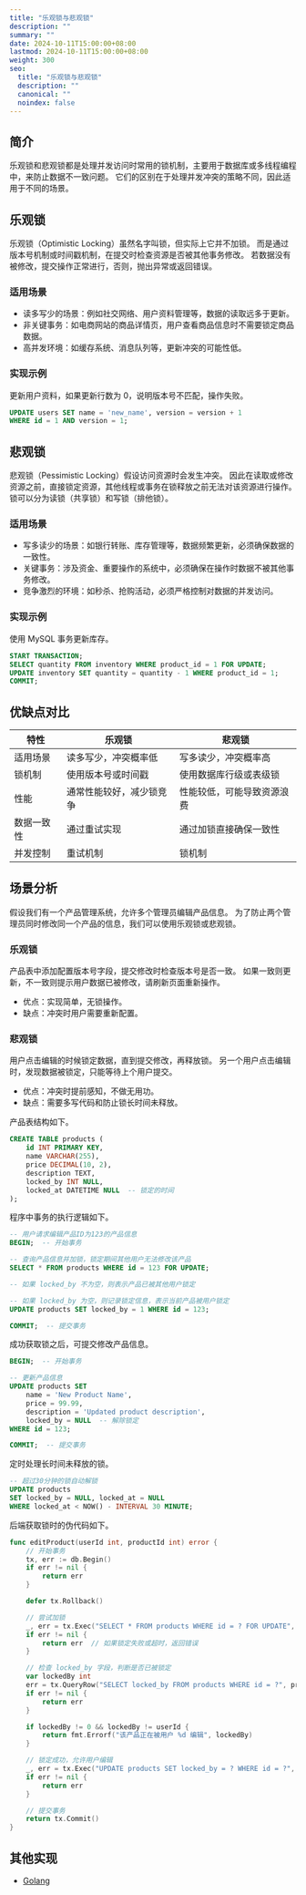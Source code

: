 ```yaml
---
title: "乐观锁与悲观锁"
description: ""
summary: ""
date: 2024-10-11T15:00:00+08:00
lastmod: 2024-10-11T15:00:00+08:00
weight: 300
seo:
  title: "乐观锁与悲观锁"
  description: ""
  canonical: ""
  noindex: false
---
```


## 简介

乐观锁和悲观锁都是处理并发访问时常用的锁机制，主要用于数据库或多线程编程中，来防止数据不一致问题。
它们的区别在于处理并发冲突的策略不同，因此适用于不同的场景。

## 乐观锁

乐观锁（Optimistic Locking）虽然名字叫锁，但实际上它并不加锁。
而是通过版本号机制或时间戳机制，在提交时检查资源是否被其他事务修改。
若数据没有被修改，提交操作正常进行，否则，抛出异常或返回错误。

### 适用场景

* 读多写少的场景：例如社交网络、用户资料管理等，数据的读取远多于更新。
* 非关键事务：如电商网站的商品详情页，用户查看商品信息时不需要锁定商品数据。
* 高并发环境：如缓存系统、消息队列等，更新冲突的可能性低。

### 实现示例

更新用户资料，如果更新行数为 0，说明版本号不匹配，操作失败。

```sql {frame="none"}
UPDATE users SET name = 'new_name', version = version + 1 
WHERE id = 1 AND version = 1;
```

## 悲观锁

悲观锁（Pessimistic Locking）假设访问资源时会发生冲突。
因此在读取或修改资源之前，直接锁定资源，其他线程或事务在锁释放之前无法对该资源进行操作。
锁可以分为读锁（共享锁）和写锁（排他锁）。

### 适用场景

* 写多读少的场景：如银行转账、库存管理等，数据频繁更新，必须确保数据的一致性。
* 关键事务：涉及资金、重要操作的系统中，必须确保在操作时数据不被其他事务修改。
* 竞争激烈的环境：如秒杀、抢购活动，必须严格控制对数据的并发访问。

### 实现示例

使用 MySQL 事务更新库存。

```sql {frame="none"}
START TRANSACTION;
SELECT quantity FROM inventory WHERE product_id = 1 FOR UPDATE;
UPDATE inventory SET quantity = quantity - 1 WHERE product_id = 1;
COMMIT;
```

## 优缺点对比

| 特性       | 乐观锁                       | 悲观锁                       |
|------------|------------------------------|------------------------------|
| 适用场景   | 读多写少，冲突概率低         | 写多读少，冲突概率高         |
| 锁机制     | 使用版本号或时间戳           | 使用数据库行级或表级锁       |
| 性能       | 通常性能较好，减少锁竞争     | 性能较低，可能导致资源浪费   |
| 数据一致性 | 通过重试实现                 | 通过加锁直接确保一致性       |
| 并发控制   | 重试机制                     | 锁机制                       |

## 场景分析

假设我们有一个产品管理系统，允许多个管理员编辑产品信息。
为了防止两个管理员同时修改同一个产品的信息，我们可以使用乐观锁或悲观锁。

### 乐观锁

产品表中添加配置版本号字段，提交修改时检查版本号是否一致。
如果一致则更新，不一致则提示用户数据已被修改，请刷新页面重新操作。

* 优点：实现简单，无锁操作。
* 缺点：冲突时用户需要重新配置。

### 悲观锁

用户点击编辑的时候锁定数据，直到提交修改，再释放锁。
另一个用户点击编辑时，发现数据被锁定，只能等待上个用户提交。

* 优点：冲突时提前感知，不做无用功。
* 缺点：需要多写代码和防止锁长时间未释放。

产品表结构如下。

```sql {frame="none"}
CREATE TABLE products (
    id INT PRIMARY KEY,
    name VARCHAR(255),
    price DECIMAL(10, 2),
    description TEXT,
    locked_by INT NULL,
    locked_at DATETIME NULL  -- 锁定的时间
);
```

程序中事务的执行逻辑如下。

```sql {frame="none"}
-- 用户请求编辑产品ID为123的产品信息
BEGIN;  -- 开始事务

-- 查询产品信息并加锁，锁定期间其他用户无法修改该产品
SELECT * FROM products WHERE id = 123 FOR UPDATE;

-- 如果 locked_by 不为空，则表示产品已被其他用户锁定

-- 如果 locked_by 为空，则记录锁定信息，表示当前产品被用户锁定
UPDATE products SET locked_by = 1 WHERE id = 123;

COMMIT;  -- 提交事务
```

成功获取锁之后，可提交修改产品信息。

```sql {frame="none"}
BEGIN;  -- 开始事务

-- 更新产品信息
UPDATE products SET 
    name = 'New Product Name',
    price = 99.99,
    description = 'Updated product description',
    locked_by = NULL  -- 解除锁定
WHERE id = 123;

COMMIT;  -- 提交事务
```

定时处理长时间未释放的锁。

```sql {frame="none"}
-- 超过30分钟的锁自动解锁
UPDATE products 
SET locked_by = NULL, locked_at = NULL
WHERE locked_at < NOW() - INTERVAL 30 MINUTE;
```

后端获取锁时的伪代码如下。

```go {frame="none"}
func editProduct(userId int, productId int) error {
    // 开始事务
    tx, err := db.Begin()
    if err != nil {
        return err
    }

    defer tx.Rollback()

    // 尝试加锁
    _, err = tx.Exec("SELECT * FROM products WHERE id = ? FOR UPDATE", productId)
    if err != nil {
        return err  // 如果锁定失败或超时，返回错误
    }

    // 检查 locked_by 字段，判断是否已被锁定
    var lockedBy int
    err = tx.QueryRow("SELECT locked_by FROM products WHERE id = ?", productId).Scan(&lockedBy)
    if err != nil {
        return err
    }

    if lockedBy != 0 && lockedBy != userId {
        return fmt.Errorf("该产品正在被用户 %d 编辑", lockedBy)
    }

    // 锁定成功，允许用户编辑
    _, err = tx.Exec("UPDATE products SET locked_by = ? WHERE id = ?", userId, productId)
    if err != nil {
        return err
    }

    // 提交事务
    return tx.Commit()
}
```

## 其他实现

* [Golang](/zh-cn/lang/go/opt-pess-lock/)
